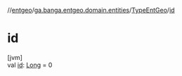 //[entgeo](../../../index.md)/[ga.banga.entgeo.domain.entities](../index.md)/[TypeEntGeo](index.md)/[id](id.md)

# id

[jvm]\
val [id](id.md): [Long](https://kotlinlang.org/api/latest/jvm/stdlib/kotlin/-long/index.html) = 0
